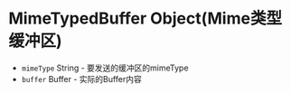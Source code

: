 # MimeTypedBuffer Object(Mime类型缓冲区)

* `mimeType` String - 要发送的缓冲区的mimeType
* `buffer` Buffer - 实际的Buffer内容
